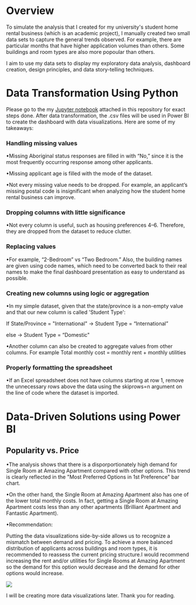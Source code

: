 <h1>Overview</h1>
To simulate the analysis that I created for my university's student home rental business (which is an academic project), I manually created two small data sets to capture the general trends observed. For example, there are particular months that have higher application volumes than others. Some buildings and room types are also more popoular than others.

I aim to use my data sets to display my exploratory data analysis, dashboard creation, design principles, and data story-telling techniques.


<h1>Data Transformation Using Python</h1>
Please go to the my <a href="https://github.com/w7978708wen/Student-Home-Rental-Analysis/blob/main/Python_data_analysis.ipynb">Jupyter notebook</a> attached in this repository for exact steps done. After data transformation, the .csv files will be used in Power BI to create the dashboard with data visualizations. Here are some of my takeaways:

<h3>Handling missing values</h3>

•Missing Aboriginal status responses are filled in with “No,” since it is the most frequently occurring response among other applicants.

•Missing applicant age is filled with the mode of the dataset.

•Not every missing value needs to be dropped. For example, an applicant’s missing postal code is insignificant when analyzing how the student home rental business can improve.

<h3>Dropping columns with little significance</h3>

•Not every column is useful, such as housing preferences 4–6. Therefore, they are dropped from the dataset to reduce clutter. 

<h3>Replacing values</h3>

•For example, “2-Bedroom” vs “Two Bedroom.” Also, the building names are given using code names, which need to be converted back to their real names to make the final dashboard presentation as easy to understand as possible.

<h3>Creating new columns using logic or aggregation</h3>

•In my simple dataset, given that the state/province is a non-empty value and that our new column is called 'Student Type':

If State/Province = "International" → Student Type = “International”

else → Student Type = “Domestic"

•Another column can also be created to aggregate values from other columns. For example Total monthly cost = monthly rent + monthly utilities

<h3>Properly formatting the spreadsheet</h3>

•If an Excel spreadsheet does not have columns starting at row 1, remove the unnecessary rows above the data using the skiprows=n argument on the line of code where the dataset is imported.

<h1>Data-Driven Solutions using Power BI</h1>

<h2>Popularity vs. Price </h2>

•The analysis shows that there is a disporportionately high demand for Single Room at Amazing Apartment compared with other options. This trend is clearly reflected in the "Most Preferred Options in 1st Preference" bar chart. 

•On the other hand, the Single Room at Amazing Apartment also has one of the lower total monthly costs. In fact, getting a Single Room at Amazing Apartment costs less than any other apartments (Brilliant Apartment and Fantastic Apartment). 

•Recommendation: 

Putting the data visualizations side-by-side allows us to recognize a mismatch between demand and pricing. To achieve a more balanced distribution of applicants across buildings and room types, it is recommended to reassess the current pricing structure.I would recommend increasing the rent and/or utilities for Single Rooms at Amazing Apartment so the demand for this option would decrease and the demand for other options would increase.


<img src="https://github.com/w7978708wen/Student-Home-Rental-Analysis/blob/main/PowerBI%20Data%20Visualizations/Popularity%20vs.%20Price%20Data%20Visualization%201.png?">

I will be creating more data visualizations later. Thank you for reading.







